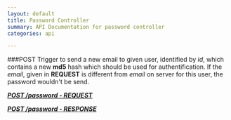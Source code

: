 ```yaml
---
layout: default
title: Password Controller
summary: API Documentation for password controller
categories: api

---
```

###POST
Trigger to send a new email to given user, identified by _id_, which contains a new
__md5__ hash which should be used for authentification.
If the _email_, given in __REQUEST__ is different from _email_ on server for this user,
the password wouldn't be send.

_**[POST /password - REQUEST](https://github.com/newLoki/Pollex/blob/gh-pages/mockups/json/password/post.request.json)**_

_**[POST /password - RESPONSE](https://github.com/newLoki/Pollex/blob/gh-pages/mockups/json/password/post.response.json)**_
